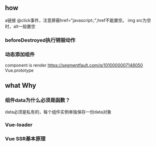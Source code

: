 ## how ##
a链接 @click事件，注意屏蔽href="javascript:;",href不能置空。
img src为空时，alt一般置空

### beforeDestroyed执行销毁动作 ###

### 动态添加组件 ###
component is
render https://segmentfault.com/q/1010000007148050
Vue.prototype

## what Why ##
### 组件data为什么必须是函数？ ###
data必须是私有的，每个组件实例单独保存一份data对象
### Vue-loader ###
### Vue SSR基本原理 ###